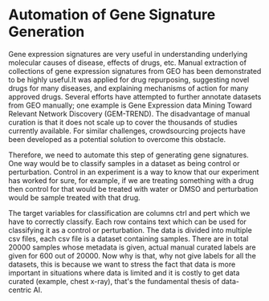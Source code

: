 # Automation of Gene Signature Generation
Gene expression signatures are very useful in understanding underlying molecular causes of disease, effects of drugs, etc. Manual extraction of collections of gene expression signatures
from GEO has been demonstrated to be highly useful.It was applied for drug repurposing, suggesting novel drugs for many diseases, and explaining mechanisms of action for many 
approved drugs. Several efforts have attempted to further annotate datasets from GEO manually; one example is Gene Expression data Mining Toward Relevant Network Discovery (GEM-TREND). 
The disadvantage of manual curation is that it does not scale up to cover the thousands of studies currently available. For similar challenges, crowdsourcing projects have been 
developed as a potential solution to overcome this obstacle.

Therefore, we need to automate this step of generating gene signatures. One way would be to classify samples in a dataset as being control or perturbation. Control in an 
experiment is a way to know that our experiment has worked for sure, for example, if we are treating something with a drug then control for that would be treated with water or 
DMSO and perturbation would be sample treated with that drug.

The target variables for classification are columns ctrl and pert which we have to correctly classify. Each row contains text which can be used for classifying it as a control 
or perturbation. The data is divided into multiple csv files, each csv file is a dataset containing samples. There are in total 20000 samples whose metadata is given, actual 
manual curated labels are given for 600 out of 20000. Now why is that, why not give labels for all the datasets, this is because we want to stress the fact that data is more 
important in situations where data is limited and it is costly to get data curated (example, chest x-ray), that's the fundamental thesis of data-centric AI.

